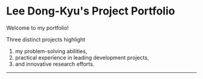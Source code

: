 # Lee Dong-Kyu's Project Portfolio

Welcome to my portfolio!

Three distinct projects highlight 

1. my problem-solving abilities,
2. practical experience in leading development projects, 
3. and innovative research efforts.

---------



